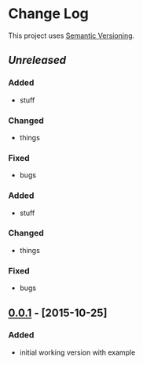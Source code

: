 # Change Log
This project uses [Semantic Versioning](http://semver.org/).

## *Unreleased*
### Added
- stuff

### Changed
- things

### Fixed
- bugs

### Added
- stuff

### Changed
- things

### Fixed
- bugs

## [0.0.1](https://github.com/mgk/thingamon/releases/tag/v0.0.1) - [2015-10-25]
### Added
- initial working version with example